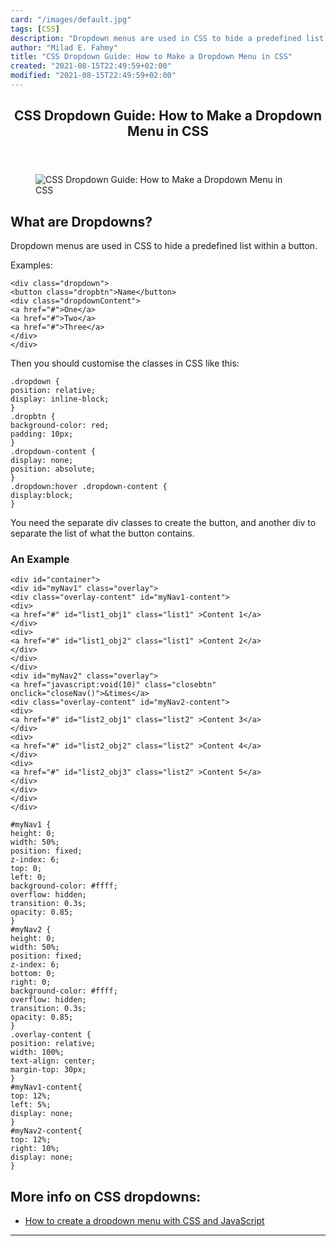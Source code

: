```yaml
---
card: "/images/default.jpg"
tags: [CSS]
description: "Dropdown menus are used in CSS to hide a predefined list with"
author: "Milad E. Fahmy"
title: "CSS Dropdown Guide: How to Make a Dropdown Menu in CSS"
created: "2021-08-15T22:49:59+02:00"
modified: "2021-08-15T22:49:59+02:00"
---
```

<div class="site-wrapper">
<main id="site-main" class="site-main outer">
<div class="inner">
<article class="post-full post tag-css tag-html tag-toothbrush ">
<header class="post-full-header">
<h1 class="post-full-title">CSS Dropdown Guide: How to Make a Dropdown Menu in CSS</h1>
</header>
<figure class="post-full-image">
<picture>
<source media="(max-width: 700px)" sizes="1px" srcset="data:image/gif;base64,R0lGODlhAQABAIAAAAAAAP///yH5BAEAAAAALAAAAAABAAEAAAIBRAA7 1w">
<source media="(min-width: 701px)" sizes="(max-width: 800px) 400px,
(max-width: 1170px) 700px,
1400px" srcset="/news/content/images/size/w300/2020/03/99-films-t1tAOh-CaZ4-unsplash.jpg 300w,
/news/content/images/size/w600/2020/03/99-films-t1tAOh-CaZ4-unsplash.jpg 600w,
/news/content/images/size/w1000/2020/03/99-films-t1tAOh-CaZ4-unsplash.jpg 1000w,
/news/content/images/size/w2000/2020/03/99-films-t1tAOh-CaZ4-unsplash.jpg 2000w">
<img onerror="this.style.display='none'" src="/news/content/images/size/w2000/2020/03/99-films-t1tAOh-CaZ4-unsplash.jpg" alt="CSS Dropdown Guide: How to Make a Dropdown Menu in CSS">
</picture>
</figure>
<section class="post-full-content">
<div class="post-content medium-migrated-article">
<h2 id="what-are-dropdowns"><strong>What are Dropdowns?</strong></h2><p>Dropdown menus are used in CSS to hide a predefined list within a button.</p><p>Examples:</p><pre><code class="language-html">&lt;div class="dropdown"&gt;
&lt;button class="dropbtn"&gt;Name&lt;/button&gt;
&lt;div class="dropdownContent"&gt;
&lt;a href="#"&gt;One&lt;/a&gt;
&lt;a href="#"&gt;Two&lt;/a&gt;
&lt;a href="#"&gt;Three&lt;/a&gt;
&lt;/div&gt;
&lt;/div&gt;</code></pre><p>Then you should customise the classes in CSS like this:</p><pre><code class="language-css">.dropdown {
position: relative;
display: inline-block;
}
.dropbtn {
background-color: red;
padding: 10px;
}
.dropdown-content {
display: none;
position: absolute;
}
.dropdown:hover .dropdown-content {
display:block;
}</code></pre><p>You need the separate div classes to create the button, and another div to separate the list of what the button contains.</p><h3 id="an-example">An Example</h3><pre><code class="language-html">&lt;div id="container"&gt;
&lt;div id="myNav1" class="overlay"&gt;
&lt;div class="overlay-content" id="myNav1-content"&gt;
&lt;div&gt;
&lt;a href="#" id="list1_obj1" class="list1" &gt;Content 1&lt;/a&gt;
&lt;/div&gt;
&lt;div&gt;
&lt;a href="#" id="list1_obj2" class="list1" &gt;Content 2&lt;/a&gt;
&lt;/div&gt;
&lt;/div&gt;
&lt;/div&gt;
&lt;div id="myNav2" class="overlay"&gt;
&lt;a href="javascript:void(10)" class="closebtn" onclick="closeNav()"&gt;&amp;times&lt;/a&gt;
&lt;div class="overlay-content" id="myNav2-content"&gt;
&lt;div&gt;
&lt;a href="#" id="list2_obj1" class="list2" &gt;Content 3&lt;/a&gt;
&lt;/div&gt;
&lt;div&gt;
&lt;a href="#" id="list2_obj2" class="list2" &gt;Content 4&lt;/a&gt;
&lt;/div&gt;
&lt;div&gt;
&lt;a href="#" id="list2_obj3" class="list2" &gt;Content 5&lt;/a&gt;
&lt;/div&gt;
&lt;/div&gt;
&lt;/div&gt;
&lt;/div&gt;</code></pre><pre><code class="language-css">#myNav1 {
height: 0;
width: 50%;
position: fixed;
z-index: 6;
top: 0;
left: 0;
background-color: #ffff;
overflow: hidden;
transition: 0.3s;
opacity: 0.85;
}
#myNav2 {
height: 0;
width: 50%;
position: fixed;
z-index: 6;
bottom: 0;
right: 0;
background-color: #ffff;
overflow: hidden;
transition: 0.3s;
opacity: 0.85;
}
.overlay-content {
position: relative;
width: 100%;
text-align: center;
margin-top: 30px;
}
#myNav1-content{
top: 12%;
left: 5%;
display: none;
}
#myNav2-content{
top: 12%;
right: 10%;
display: none;
}</code></pre><h2 id="more-info-on-css-dropdowns-">More info on CSS dropdowns:</h2><ul><li><a href="/news/how-to-create-a-dropdown-menu-with-css-and-javascript/">How to create a dropdown menu with CSS and JavaScript</a></li></ul>
</div>
<hr>
</section>
</article>
</div>
</main>
</div>
<!-- Google Tag Manager (noscript) -->
<!-- End Google Tag Manager (noscript) -->
